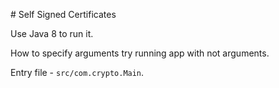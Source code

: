 # Self Signed Certificates

Use Java 8 to run it.

How to specify arguments try running app with not arguments.

Entry file - `src/com.crypto.Main`.
